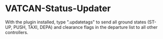 # VATCAN-Status-Updater

With the plugin installed, type ".updatetags" to send all ground states (ST-UP, PUSH, TAXI, DEPA) and clearance flags in the departure list to all other controllers.
